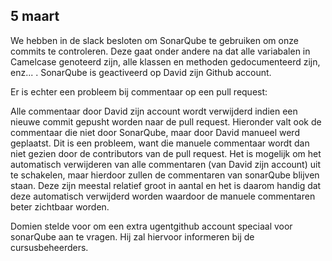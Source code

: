 ## 5 maart
We hebben in de slack besloten om SonarQube te gebruiken om onze commits te controleren.
Deze gaat onder andere na dat alle variabalen in Camelcase genoteerd zijn, alle klassen en methoden gedocumenteerd zijn, enz... .
SonarQube is geactiveerd op David zijn Github account.

Er is echter een probleem bij commentaar op een pull request:

Alle commentaar door David zijn account wordt verwijderd indien een nieuwe commit gepusht worden naar de pull request.
Hieronder valt ook de commentaar die niet door SonarQube, maar door David manueel werd geplaatst.
Dit is een probleem, want die manuele commentaar wordt dan niet gezien door de contributors van de pull request.
Het is mogelijk om het automatisch verwijderen van alle commentaren (van David zijn account) uit te schakelen, maar hierdoor zullen de
commentaren van sonarQube blijven staan. Deze zijn meestal relatief groot in aantal en het is daarom handig dat deze automatisch verwijderd worden waardoor de manuele commentaren beter zichtbaar worden.

Domien stelde voor om een extra ugentgithub account speciaal voor sonarQube aan te vragen. Hij zal hiervoor informeren bij de cursusbeheerders.

